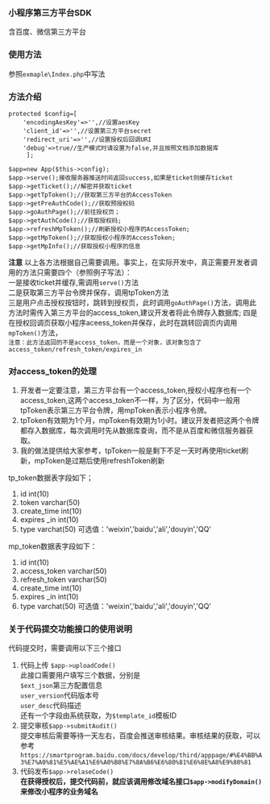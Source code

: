 ### 小程序第三方平台SDK  
含百度、微信第三方平台
 
### 使用方法
参照`exmaple\Index.php`中写法

### 方法介绍  
```
protected $config=[
    'encodingAesKey'=>'',//设置aesKey
	'client_id'=>'',//设置第三方平台secret
	'redirect_uri'=>'',//设置授权后回调URI
	'debug'=>true//生产模式时请设置为false,并且按照文档添加数据库
     ];

$app=new App($this->config);
$app->serve();接收服务器推送时间返回success,如果是ticket则缓存ticket
$app->getTicket();//解密并获取ticket
$app->getTpToken();//获取第三方平台的AccessToken
$app->getPreAuthCode();//获取预授权码
$app->goAuthPage();//前往授权页；
$app->getAuthCode();//获取授权码;  
$app->refreshMpToken();//刷新授权小程序的AccessToken;
$app->getMpToken();//获取授权小程序的AccessToken;
$app->getMpInfo();//获取授权小程序的信息
```

**注意**
以上各方法根据自己需要调用。事实上，在实际开发中，真正需要开发者调用的方法只需要四个（参照例子写法）：  
一是接收ticket并缓存,需调用`serve()`方法  
二是获取第三方平台令牌并保存，调用tpToken方法     
三是用户点击授权按钮时，跳转到授权页，此时调用`goAuthPage()`方法，调用此方法时需传入第三方平台的access_token,建议开发者将此令牌存入数据库; 
四是在授权回调页获取小程序aceess_token并保存，此时在跳转回调页内调用`mpToken()`方法，  
`注意：此方法返回的不是access_token，而是一个对象，该对象包含了access_token/refresh_token/expires_in`  

### 对access_token的处理
1. 开发者一定要注意，第三方平台有一个access_token,授权小程序也有一个access_token,这两个access_token不一样，为了区分，代码中一般用tpToken表示第三方平台令牌，用mpToken表示小程序令牌。
2. tpToken有效期为1个月，mpToken有效期为1小时。建议开发者把这两个令牌都存入数据库，每次调用时先从数据库查询，而不是从百度和微信服务器获取。  
3. 我的做法提供给大家参考，tpToken一般是剩下不足一天时再使用ticket刷新，mpToken是过期后使用refreshToken刷新  
  
tp_token数据表字段如下；
1. id int(10)   
2. token varchar(50) 
3. create_time int(10)  
4. expires _in int(10)
5. type varchat(50) 可选值：'weixin','baidu','ali','douyin','QQ'  

mp_token数据表字段如下：
1. id int(10)   
2. access_token varchar(50)  
3. refresh_token varchar(50)  
4. create_time int(10)  
5. expires _in int(10)
6. type varchat(50) 可选值：'weixin','baidu','ali','douyin','QQ'
### 关于代码提交功能接口的使用说明
代码提交时，需要调用以下三个接口  
1. 代码上传 `$app->uploadCode()`  
此接口需要用户填写三个数据，分别是    
`$ext_json`第三方配置信息  
`user_version`代码版本号    
`user_desc`代码描述  
还有一个字段由系统获取，为`$template_id`模板ID  
2. 提交审核`$app->submitAudit()`  
提交审核后需要等待一天左右，百度会推送审核结果。审核结果的获取，可以参考`https://smartprogram.baidu.com/docs/develop/third/apppage/#%E4%BB%A3%E7%A0%81%E5%AE%A1%E6%A0%B8%E7%8A%B6%E6%80%81%E6%8E%A8%E9%80%81`  
3. 代码发布`$app->relaseCode()`  
**在获得授权后，提交代码前，就应该调用修改域名接口`$app->modifyDomain()`来修改小程序的业务域名**




